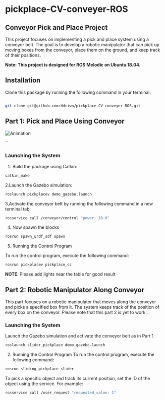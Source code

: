 # pickplace-CV-conveyer-ROS
## Conveyor Pick and Place Project

This project focuses on implementing a pick and place system using a conveyor belt. The goal is to develop a robotic manipulator that can pick up moving boxes from the conveyor, place them on the ground, and keep track of their positions.

**Note: This project is designed for ROS Melodic on Ubuntu 18.04.**

## Installation

Clone this package by running the following command in your terminal:

```bash

git clone git@github.com:Hdriwn/pickplace-CV-conveyer-ROS.git
```

## Part 1: Pick and Place Using Conveyor
![Animation](./pickplacev/demonstration/demo.gif)

``

### Launching the System

1. Build the package using Catkin:
```bash
catkin_make
```
2.Launch the Gazebo simulation:
```bash
roslaunch pickplacev demo_gazebo.launch
```
3,Activate the conveyor belt by running the following command in a new terminal tab:
```bash
rosservice call /conveyor/control "power: 10.0"
```
4. Now spawn the blocks
```bash
rosrun spawn_urdf_sdf spawn
```
5. Running the Control Program

To run the control program, execute the following command:
```bash
rosrun pickplacev pickplace_cc
```
**NOTE**: Please add lights near the table for good result
## Part 2: Robotic Manipulator Along Conveyor 
This part focuses on a robotic manipulator that moves along the conveyor and picks a specified box from it. The system keeps track of the position of every box on the conveyor. Please note that this part 2 is yet to work .
### Launching the System
Launch the Gazebo simulation and activate the conveyor belt as in Part 1.
```bash
roslaunch slider_pickplace demo_gazebo.launch
```
2. Running the Control Program
To run the control program, execute the following command:
```bash
rosrun sliding_pickplace slider
```
To pick a specific object and track its current position, set the ID of the object using the service. For example:
```bash
rosservice call /user_request "requested_value: 1"
```


